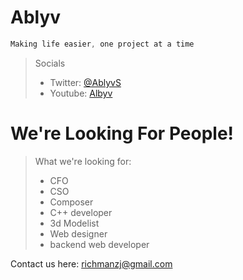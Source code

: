 # Ablyv

```css
Making life easier, one project at a time
```

> Socials
>- Twitter: <a href="https://twitter.com/AblyvS" target="_blank">@AblyvS</a>
>- Youtube: <a href="https://www.youtube.com/@ablyv9245" target="_blank">Albyv</a>

# We're Looking For People!

> What we're looking for:
>- CFO
>- CSO
>- Composer
>- C++ developer
>- 3d Modelist
>- Web designer 
>- backend web developer

Contact us here: richmanzj@gmail.com
